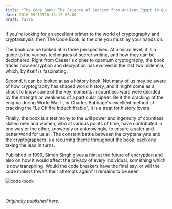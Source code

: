 ```yaml
---
title: "The Code Book: The Science of Secrecy from Ancient Egypt to Quantum Cryptography by Simon Singh - Review by Abhishek Desikan"
date: 2016-09-19T18:13:17-08:00
draft: false
---
```


If you're looking for an excellent primer to the world of cryptography and cryptanalysis, then The Code Book, is the one you must lay your hands on.

The book can be looked at in three perspectives. At a micro level, it is a guide to the various techniques of secret writing, and how they can be deciphered. Right from Caesar's cipher to quantum cryptography, the book traces how encryption and decryption has evolved in the last two millennia, which, by itself is fascinating.

Second, it can be looked at as a history book. Not many of us may be aware of how cryptography has shaped world history, and it might come as a shock to know some of the key moments in countless wars were decided by the strength or weakness of a particular cipher. Be it the cracking of the enigma during World War II, or Charles Babbage's excellent method of cracking the "Le Chiffre Indechiffrable", it is a treat for history lovers.

Finally, the book is a testimony to the will power and ingenuity of countless skilled men and women, who at various points of time, have contributed in one way or the other, knowingly or unknowingly, to ensure a safer and better world for us all. The constant battle between the cryptanalysts and the cryptographers is a recurring theme throughout the book, each one taking the lead in turns.

Published in 1999, Simon Singh gives a hint at the future of encryption and also on how it would affect the privacy of every individual, something which is now transpiring. Would the code breakers have the final say, or will the code makers thwart their attempts again? It remains to be seen.

![code-book](/code-book.jpg)

&nbsp;&nbsp;

*Originally published [here](https://www.goodreads.com/review/show/1692257915).*